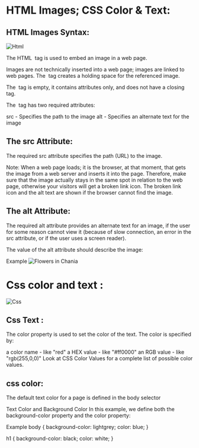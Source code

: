 #  HTML Images; CSS Color & Text: 

## HTML Images Syntax:
![Html](https://encrypted-tbn0.gstatic.com/images?q=tbn:ANd9GcR8qAGxPRhlzh_fZjd42Der0hnnxqaj4aI4Wg&usqp=CAU)

The HTML <img> tag is used to embed an image in a web page.

Images are not technically inserted into a web page; images are linked to web pages. The <img> tag creates a holding space for the referenced image.

The <img> tag is empty, it contains attributes only, and does not have a closing tag.

The <img> tag has two required attributes:

src - Specifies the path to the image
alt - Specifies an alternate text for the image
## The src Attribute:
The required src attribute specifies the path (URL) to the image.

Note: When a web page loads; it is the browser, at that moment, that gets the image from a web server and inserts it into the page. 
Therefore, make sure that the image actually stays in the same spot in relation to the web page, otherwise your visitors will get a broken link icon.
The broken link icon and the alt text are shown if the browser cannot find the image.
## The alt Attribute:
The required alt attribute provides an alternate text for an image, if the user for some reason cannot view it (because of slow connection, an error in the src attribute, or if the user uses a screen reader).

The value of the alt attribute should describe the image:

Example
<img src="img_chania.jpg" alt="Flowers in Chania">

# Css color and text :
![Css](https://encrypted-tbn0.gstatic.com/images?q=tbn:ANd9GcSMLcIssIpX5W_br4NzYFCSvZZOvfCATfA6Pg&usqp=CAU)
## Css Text :
The color property is used to set the color of the text. The color is specified by:

a color name - like "red"
a HEX value - like "#ff0000"
an RGB value - like "rgb(255,0,0)"
Look at CSS Color Values for a complete list of possible color values.

## css color:
The default text color for a page is defined in the body selector

Text Color and Background Color
In this example, we define both the background-color property and the color property:

Example
body {
  background-color: lightgrey;
  color: blue;
}

h1 {
  background-color: black;
  color: white;
}
